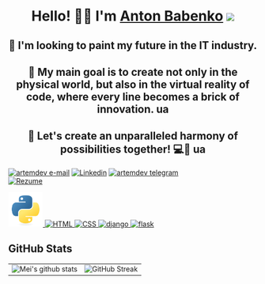 <h1 align="center">Hello! 👨‍🔬 I'm <a href="https://www.linkedin.com/in/babenko-anton/" target="_blank">Anton Babenko</a> 
<img src="https://github.com/blackcater/blackcater/raw/main/images/Hi.gif" height="32"/></h1>
<h2 align="center">🎨  I'm looking to paint my future in the IT industry.</h2>
<h2 align="center">🔭  My main goal is to create not only in the physical world, but also in the virtual reality of code, where every line becomes a brick of innovation. ua</h2>
<h2 align="center">👯  Let's create an unparalleled harmony of possibilities together! 💻🏡 ua</h2>





[![artemdev e-mail](https://img.shields.io/badge/Gmail-antonbabenko1983@gmail.com-red?style=plastic&logo=gmail&link=mailto:artem.zimovets@gmail.com)](mailto:antonbabenko1983@gmail.com)
[![Linkedin](https://img.shields.io/badge/-Linkedin-blue?style=flat&logo=Linkedin&logoColor=white)](https://www.linkedin.com/in/babenko-anton/)
[![artemdev telegram](https://img.shields.io/badge/Telegram-%40BabenkoAnton?style=plastic&logo=telegram&link=https://t.me/artemzimovets)](https://t.me/BabenkoAnton)  
[![Rezume](https://img.shields.io/badge/-Rezume-blue?style=flat&logo=Linkedin&logoColor=white)](https://www.canva.com/design/DAF9KatXbtw/laFNBf0DsG7W0d-8vG5ZbA/view?utm_content=DAF9KatXbtw&utm_campaign=designshare&utm_medium=link&utm_source=editor)
<br>
<p align="left"> 
  <a href="https://www.python.org" target="_blank" rel="noreferrer"> <img src="https://raw.githubusercontent.com/devicons/devicon/master/icons/python/python-original.svg" alt="python" width="70" height="70"/> </a>
  <a href="https://developer.mozilla.org/en-US/docs/Web/HTML" target="_blank" rel="noreferrer"> <img src="https://upload.wikimedia.org/wikipedia/commons/6/61/HTML5_logo_and_wordmark.svg" alt="HTML" width="70" height="70"/> </a>
  <a href="https://developer.mozilla.org/en-US/docs/Web/CSS" target="_blank" rel="noreferrer"> <img src="https://upload.wikimedia.org/wikipedia/commons/d/d5/CSS3_logo_and_wordmark.svg" alt="CSS" width="70" height="70"/> </a>
  <a href="https://www.djangoproject.com" target="_blank" rel="noreferrer"> <img src="https://upload.wikimedia.org/wikipedia/commons/7/75/Django_logo.svg" alt="django" width="90" height="70"/> </a>
  <a href="https://flask.palletsprojects.com/en/2.2.x/" target="_blank" rel="noreferrer"> <img src="https://upload.wikimedia.org/wikipedia/commons/thumb/3/3c/Flask_logo.svg/1200px-Flask_logo.svg.png" alt="flask" width="90" height="70"/> </a>
<br>

## GitHub Stats

| | |
| :---: | :---: |
| ![Mei's github stats](https://github-readme-stats.vercel.app/api?username=bobantonbob&show_icons=true&theme=dark) | ![GitHub Streak](https://streak-stats.demolab.com/?user=bobantonbob&theme=dark) |
